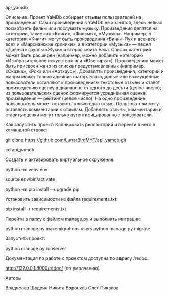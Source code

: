 api_yamdb

Описание:
Проект YaMDb собирает отзывы пользователей на произведения. Сами произведения в YaMDb не хранятся, здесь нельзя посмотреть фильм или послушать музыку.
Произведения делятся на категории, такие как «Книги», «Фильмы», «Музыка». Например, в категории «Книги» могут быть произведения «Винни-Пух и все-все-все» и «Марсианские хроники», а в категории «Музыка» — песня «Давеча» группы «Жуки» и вторая сюита Баха. Список категорий может быть расширен (например, можно добавить категорию «Изобразительное искусство» или «Ювелирка»).
Произведению может быть присвоен жанр из списка предустановленных (например, «Сказка», «Рок» или «Артхаус»).
Добавлять произведения, категории и жанры может только администратор.
Благодарные или возмущённые пользователи оставляют к произведениям текстовые отзывы и ставят произведению оценку в диапазоне от одного до десяти (целое число); из пользовательских оценок формируется усреднённая оценка произведения — рейтинг (целое число). На одно произведение пользователь может оставить только один отзыв.
Пользователи могут оставлять комментарии к отзывам.
Добавлять отзывы, комментарии и ставить оценки могут только аутентифицированные пользователи.


Как запустить проект:
Клонировать репозиторий и перейти в него в командной строке:

git clone https://github.com/LunarBirdMYT/api_yamdb.git



cd api_yamdb


Cоздать и активировать виртуальное окружение:

python -m venv env



source env/bin/activate



python -m pip install --upgrade pip


Установить зависимости из файла requirements.txt:

pip install -r requirements.txt


Перейти в папку с файлом manage.py и выполнить миграции:

python manage.py makemigrations users
python manage.py migrate


Запустить проект:

python manage.py runserver


Документация по работе с проектом доступна по адресу /redoc:

http://127.0.0.1:8000/redoc/ (по умолчанию)



Авторы

Владислав Шадрин
Никита Воронков
Олег Пикалов